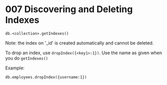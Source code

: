 # 007 Discovering and Deleting Indexes

```
db.<collection>.getIndexes()
```

Note: the index on '_id' is created automatically and cannot be deleted.

To drop an index, use `dropIndex({<key1>:1})`. Use the name as given when you do `getIndexes()`

Example:

```
db.employees.dropIndex({username:1})
```

